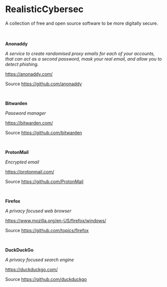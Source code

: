 # RealisticCybersec

A collection of free and open source software to be more digitally secure.
<br >
<br >
<br >

**Anonaddy**

*A service to create randomised proxy emails for each of your accounts, that can act as a second password, mask your real email, and allow you to detect phishing.*

https://anonaddy.com/

Source https://github.com/anonaddy

<br >

**Bitwarden**

*Password manager*

https://bitwarden.com/

Source https://github.com/bitwarden

<br >

**ProtonMail**

*Encrypted email*

https://protonmail.com/

Source https://github.com/ProtonMail

<br >

**Firefox**

*A privacy focused web browser*

https://www.mozilla.org/en-US/firefox/windows/

Source https://github.com/topics/firefox

<br >

**DuckDuckGo**

*A privacy focused search engine*

https://duckduckgo.com/

Source https://github.com/duckduckgo

<br >
